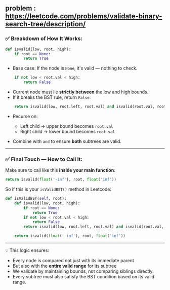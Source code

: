 problem : https://leetcode.com/problems/validate-binary-search-tree/description/
---

### ✅ Breakdown of How It Works:

```python
def isvalid(low, root, high):
    if root == None:
        return True
```

* Base case: If the node is `None`, it's valid — nothing to check.

```python
    if not low < root.val < high:
        return False
```

* Current node must lie **strictly between** the low and high bounds.
* If it breaks the BST rule, return `False`.

```python
    return isvalid(low, root.left, root.val) and isvalid(root.val, root.right, high)
```

* Recurse on:

  * Left child → upper bound becomes `root.val`
  * Right child → lower bound becomes `root.val`
* Combine with `and` to ensure **both** subtrees are valid.

---

### ✅ Final Touch — How to Call It:

Make sure to call like this **inside your main function**:

```python
return isvalid(float('-inf'), root, float('inf'))
```

So if this is your `isValidBST()` method in Leetcode:

```python
def isValidBST(self, root):
    def isvalid(low, root, high):
        if root == None:
            return True
        if not low < root.val < high:
            return False
        return isvalid(low, root.left, root.val) and isvalid(root.val, root.right, high)

    return isvalid(float('-inf'), root, float('inf'))
```

---

💡 This logic ensures:

* Every node is compared not just with its immediate parent
* But also with the **entire valid range** for its subtree
* We validate by maintaining bounds, not comparing siblings directly.
* Every subtree must also satisfy the BST condition based on its valid range.
